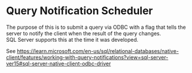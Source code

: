 
# Query Notification Scheduler

The purpose of this is to submit a query via ODBC with a flag that tells the server to notify the client when the result of the query changes.  
SQL Server supports this at the time it was developed.

See https://learn.microsoft.com/en-us/sql/relational-databases/native-client/features/working-with-query-notifications?view=sql-server-ver15#sql-server-native-client-odbc-driver 



	
